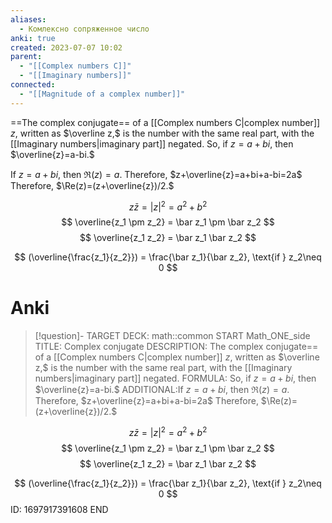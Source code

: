 ```yaml
---
aliases:
  - Комлексно сопряженное число
anki: true
created: 2023-07-07 10:02
parent:
  - "[[Complex numbers C]]"
  - "[[Imaginary numbers]]"
connected:
  - "[[Magnitude of a complex number]]"
---
```

==The complex conjugate== of a [[Complex numbers C|complex number]] $z$, written as $\overline z,$ is the number with the same real part, with the [[Imaginary numbers|imaginary part]] negated. 
So, if $z=a+bi$, then $\overline{z}=a-bi.$

If $z=a+bi$, then $\Re(z)=a.$ Therefore, $z+\overline{z}=a+bi+a-bi=2a$
Therefore, $\Re(z)=(z+\overline{z})/2.$

$$
z \bar z = |z|^2 = a^2 + b^2
$$
$$
 \overline{z_1 \pm z_2} = \bar z_1 \pm \bar z_2
$$
$$
 \overline{z_1 z_2} = \bar z_1 \bar z_2
$$

$$
(\overline{\frac{z_1}{z_2}}) = \frac{\bar z_1}{\bar z_2}, \text{if } z_2\neq 0
$$

# Anki
> [!question]-
TARGET DECK: math::common
START
Math_ONE_side
TITLE: Сomplex conjugate
DESCRIPTION: The complex conjugate== of a [[Complex numbers C|complex number]] $z$, written as $\overline z,$ is the number with the same real part, with the [[Imaginary numbers|imaginary part]] negated. 
FORMULA: So, if $z=a+bi$, then $\overline{z}=a-bi.$
ADDITIONAL:If $z=a+bi$, then $\Re(z)=a.$ Therefore, $z+\overline{z}=a+bi+a-bi=2a$
Therefore, $\Re(z)=(z+\overline{z})/2.$

$$
z \bar z = |z|^2 = a^2 + b^2
$$
$$
 \overline{z_1 \pm z_2} = \bar z_1 \pm \bar z_2
$$
$$
 \overline{z_1 z_2} = \bar z_1 \bar z_2
$$

$$
(\overline{\frac{z_1}{z_2}}) = \frac{\bar z_1}{\bar z_2}, \text{if } z_2\neq 0
$$
ID: 1697917391608
END

